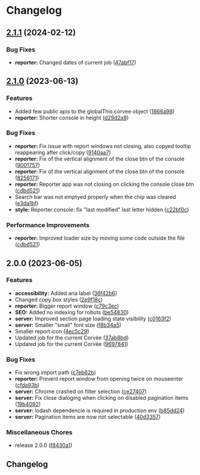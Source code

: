 # Changelog

## [2.1.1](https://github.com/bibudem/corvee-server/compare/v2.1.0...v2.1.1) (2024-02-12)


### Bug Fixes

* **reporter:** Changed dates of current job ([47abf17](https://github.com/bibudem/corvee-server/commit/47abf174d04571cc8f4dc8707736bd5a0b91c9c8))

## [2.1.0](https://github.com/bibudem/corvee-server/compare/v2.0.0...v2.1.0) (2023-06-13)


### Features

* Added few public apis to the globalThis.corvee object ([1866a98](https://github.com/bibudem/corvee-server/commit/1866a985fa0e61e1e8aa709b53854468b7467ac4))
* **reporter:** Shorter console in height ([d29d2a8](https://github.com/bibudem/corvee-server/commit/d29d2a80fddc1e830b3e80c864d6f20be491d8e2))


### Bug Fixes

* **reporter:** Fix issue with report windows not closing, also copyed tooltip reappearing after click/copy ([9140aa7](https://github.com/bibudem/corvee-server/commit/9140aa7c6799ec1fcd40750a717c14143100ee18))
* **reporter:** Fix of the vertical alignment of the close btn of the console ([9001757](https://github.com/bibudem/corvee-server/commit/90017576029333888415c5eb49ae19fd6c3b8695))
* **reporter:** Fix of the vertical alignment of the close btn of the console ([8256171](https://github.com/bibudem/corvee-server/commit/825617176891bbc29e280d08eafd263e2964fd22))
* **reporter:** Reporter app was not closing on clicking the console close btn ([cdbd521](https://github.com/bibudem/corvee-server/commit/cdbd5218c5dadc871135a6d6531a9d7c53c9bb62))
* Search bar was not emptyed properly when the chip was cleared ([e3da1bf](https://github.com/bibudem/corvee-server/commit/e3da1bff26f537699a55eb2d056c875f87de506d))
* **style:** Reporter console: fix "last modified" last letter hidden ([c22bf0c](https://github.com/bibudem/corvee-server/commit/c22bf0c3b977eee98ee0e250fbbd57b82e0cdc8e))


### Performance Improvements

* **reporter:** Improved loader size by moving some code outside the file ([cdbd521](https://github.com/bibudem/corvee-server/commit/cdbd5218c5dadc871135a6d6531a9d7c53c9bb62))

## 2.0.0 (2023-06-05)


### Features

* **accessibility:** Added aria label ([36f42b6](https://github.com/bibudem/corvee-server/commit/36f42b67adf336a9901052a20f964d2a5f75b274))
* Changed copy box styles ([2e9f18c](https://github.com/bibudem/corvee-server/commit/2e9f18c6c804777cdf6a0252521fc91c21dc5fed))
* **reporter:** Bigger report window ([c79c3ec](https://github.com/bibudem/corvee-server/commit/c79c3ec5e6c04a7b57744d520ce4fc50cd3ef85d))
* **SEO:** Added no indexing for robots ([be54830](https://github.com/bibudem/corvee-server/commit/be54830b1621cc11b72259c2f7181010d90c1c07))
* **server:** Improved section page loading state visibility ([c0163f2](https://github.com/bibudem/corvee-server/commit/c0163f2a32566c69a14b1b8f9b5d51b04a4cd8c5))
* **server:** Smaller "small" font size ([f8b34a5](https://github.com/bibudem/corvee-server/commit/f8b34a5bdc1b8da28aa3f32ee4a73fc957ef6b84))
* Smaller report icon ([4ec5c29](https://github.com/bibudem/corvee-server/commit/4ec5c2990d4e4052171d98a630f3e22d8a9a6798))
* Updated job for the current Corvée ([37ab8bd](https://github.com/bibudem/corvee-server/commit/37ab8bd58ab1dc25d314529c207a5e702eda10af))
* Updated job for the current Corvée ([9697841](https://github.com/bibudem/corvee-server/commit/9697841be8a4f9597e92912087f259517dfdc797))


### Bug Fixes

* Fix wrong import path ([c7eb62b](https://github.com/bibudem/corvee-server/commit/c7eb62b0fc9118045eb521d6142d54bf61f1d6c5))
* **reporter:** Prevent report window from opening twice on mouseenter ([cfda93b](https://github.com/bibudem/corvee-server/commit/cfda93bf90629e875d1a87090e40927abad19b57))
* **server:** Chrome crashed on filter selection ([ce27407](https://github.com/bibudem/corvee-server/commit/ce274079dc8562a5c5f6f30e79384d944067def6))
* **server:** Fix close dialoging when clicking on disabled pagination items ([19b4092](https://github.com/bibudem/corvee-server/commit/19b40928c508949609d8aacbb98e6c36b2bb297d))
* **server:** lodash dependencie is required in production env ([b85dd24](https://github.com/bibudem/corvee-server/commit/b85dd247bf4ea7567c024aa8781d7281743ce655))
* **server:** Pagination items are now not selectable ([40d3357](https://github.com/bibudem/corvee-server/commit/40d3357815251a824c13425ef5e37c244560df20))


### Miscellaneous Chores

* release 2.0.0 ([f8430a1](https://github.com/bibudem/corvee-server/commit/f8430a12768562b7eafafaec3b83a16ff02cdaae))

## Changelog
